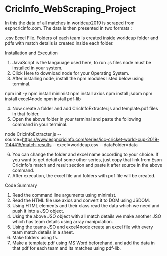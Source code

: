 # CricInfo_WebScraping_Project
In this the data of all matches in worldcup2019 is scraped from espncricinfo.com. The data is then presented in two formats :

.csv Ecxel File.
Folders of each team is created inside worldcup folder and pdfs with match details is created inside each folder.

Installation and Execution
1. JavaScript is the langauage used here, to run .js files node must be installed in your system.
2. Click Here to download node for your Operating System.
3. After installing node, install the npm modules listed below using terminal.

npm init -y
npm install minimist
npm install axios
npm install jsdom
npm install excel4node
npm install pdf-lib

4. Now create a folder and add CricInfoExtracter.js and template.pdf files in that folder.
5. Open the above folder in your terminal and paste the following command in your terminal.

node CricInfoExtracter.js --source=https://www.espncricinfo.com/series/icc-cricket-world-cup-2019-1144415/match-results --excel=worldcup.csv --dataFolder=data

6. You can change the folder and excel name according to your choice. If you want to get detail of some other series, just copy that link from Espn Cricinfo's match and result section and paste it after source in the above command.
7. After execution, the excel file and folders with pdf file will be created.

Code Summary
1. Read the command line arguments using minimist.
2. Read the HTML file use axios and convert it to DOM using JSDOM.
3. Using HTML elements and their class read the data which we need and push it into a JSO object.
4. Using the above JSO object with all match details we make another JSO which has team details using array manipulation.
5. Using the teams JSO and excel4node create an excel file with every team match details in a sheet.
6. Make folders using fs.
7. Make a template.pdf using MS Word beforehand, and add the data in that pdf for each team and its matches using pdf-lib.
